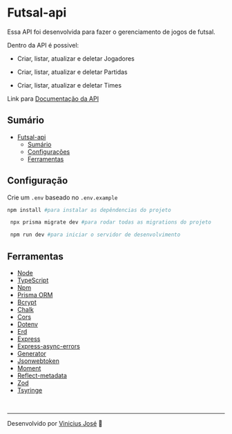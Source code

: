 # Futsal-api


Essa API foi desenvolvida para fazer o gerenciamento de jogos de futsal.

Dentro da API é possivel:

 - Criar, listar, atualizar e deletar Jogadores

 - Criar, listar, atualizar e deletar Partidas

 - Criar, listar, atualizar e deletar Times

Link para [Documentação da API](https://documenter.getpostman.com/view/30802576/2s9YRGyV4d)

## Sumário
- [Futsal-api](#Futsal-api)
   - [Sumário](#Sumário)
   - [Configurações](#Configuração)
   - [Ferramentas](#Ferramentas)

 ## Configuração
 Crie um `.env` baseado no `.env.example` 

 ```bash
 npm install #para instalar as depêndencias do projeto
```
```bash
 npx prisma migrate dev #para rodar todas as migrations do projeto
```
```bash
 npm run dev #para iniciar o servidor de desenvolvimento
```

## Ferramentas

 - [Node](https://nodejs.org/en/docs)
 - [TypeScript](https://www.typescriptlang.org/docs/)
 - [Npm](https://docs.npmjs.com)
 - [Prisma ORM](https://www.prisma.io/docs)
 - [Bcrypt](https://www.npmjs.com/package/bcrypt)
 - [Chalk](https://www.npmjs.com/package/chalk)
 - [Cors](https://www.npmjs.com/package/cors)
 - [Dotenv](https://www.npmjs.com/package/dotenv)
 - [Erd](https://www.npmjs.com/package/erd)
 - [Express](https://www.npmjs.com/package/express)
 - [Express-async-errors](https://www.npmjs.com/package/express-async-errors)
 - [Generator](https://www.npmjs.com/package/generator)
 - [Jsonwebtoken](https://www.npmjs.com/package/jsonwebtoken)
 - [Moment](https://www.npmjs.com/package/moment)
 - [Reflect-metadata](https://www.npmjs.com/package/reflect-metadata)
 - [Zod](https://www.npmjs.com/package/zod)
 - [Tsyringe](https://www.npmjs.com/package/tsyringe)

<br>

---

Desenvolvido por [Vinicius José](https://github.com/Vinicius-1307) 🚀
